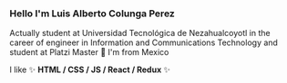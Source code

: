 ### Hello I'm Luis Alberto Colunga Perez

Actually student at Universidad Tecnológica de Nezahualcoyotl in the career of engineer in Information and Communications Technology and student at Platzi Master 🤔
I'm from Mexico

I like ✨ **HTML / CSS / JS / React / Redux** ✨


<!--
**luiscolungaperez/luiscolungaperez** is a ✨ _special_ ✨ repository because its `README.md` (this file) appears on your GitHub profile.


Here are some ideas to get you started:

- 🔭 I’m currently working on ...
- 🌱 I’m currently learning ...
- 👯 I’m looking to collaborate on ...
-  I’m looking for help with ...
- 💬 Ask me about ...
- 📫 How to reach me: ...
- 😄 Pronouns: ...
- ⚡ Fun fact: ...
-->
